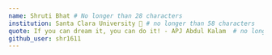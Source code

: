 ```yaml
---
name: Shruti Bhat # No longer than 28 characters
institution: Santa Clara University 🚩 # no longer than 58 characters
quote: If you can dream it, you can do it! - APJ Abdul Kalam  # no longer than 100 characters, avoid using quotes(") to guarantee the format remains the same.
github_user: shr1611
---
```

